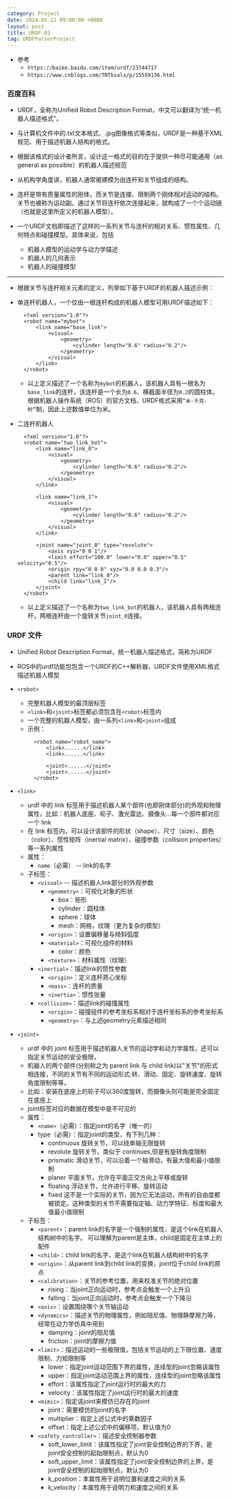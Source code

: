 ```yaml
---
category: Project
date: 2024-05-22 09:00:00 +0800
layout: post
title: URDF-01
tag: URDFParserProject
---
```


+ 参考
  + `https://baike.baidu.com/item/urdf/23744717`
  + `https://www.cnblogs.com/TNTksals/p/15559136.html`

### 百度百科

+ URDF，全称为Unified Robot Description Format，中文可以翻译为“统一机器人描述格式”。
+ 与计算机文件中的.txt文本格式、.jpg图像格式等类似，URDF是一种基于XML规范、用于描述机器人结构的格式。
+ 根据该格式的设计者所言，设计这一格式的目的在于提供一种尽可能通用（as general as possible）的机器人描述规范

+ 从机构学角度讲，机器人通常被建模为由连杆和关节组成的结构。
+ 连杆是带有质量属性的刚体，而关节是连接、限制两个刚体相对运动的结构。关节也被称为运动副。通过关节将连杆依次连接起来，就构成了一个个运动链（也就是这里所定义的机器人模型）。
+ 一个URDF文档即描述了这样的一系列关节与连杆的相对关系、惯性属性、几何特点和碰撞模型。具体来说，包括 
  + 机器人模型的运动学与动力学描述
  + 机器人的几何表示
  + 机器人的碰撞模型

---

+ 根据关节与连杆相关元素的定义，列举如下基于URDF的机器人描述示例：

+ 单连杆机器人，一个仅由一根连杆构成的机器人模型可用URDF描述如下：
  ```
    <?xml version="1.0"?>
    <robot name="mybot">  
        <link name="base_link">    
            <visual>      
                <geometry>        
                    <cylinder length="0.6" radius="0.2"/>      
                </geometry>    
            </visual>  
        </link>
    </robot>
  ``` 
  + 以上定义描述了一个名称为`mybot`的机器人，该机器人具有一根名为`base_link`的连杆，该连杆是一个长为`0.6`、横截面半径为`0.2`的圆柱体。根据机器人操作系统（ROS）的官方文档，URDF格式采用`“米-千克-秒”`制，因此上述数值单位为米。

+ 二连杆机器人
  ```
    <?xml version="1.0"?>
    <robot name="two_link_bot">
        <link name="link_0">
            <visual>
                <geometry>
                    <cylinder length="0.6" radius="0.2"/>
                </geometry>
            </visual>
        </link>
        
        <link name="link_1">
            <visual>
                <geometry>
                    <cylinder length="0.6" radius="0.2"/>
                </geometry>
            </visual>
        </link>
        
        <joint name="joint_0" type="revolute">
            <axis xyz="0 0 1"/>
            <limit effort="100.0" lower="0.0" upper="0.5" velocity="0.5"/>
            <origin rpy="0 0 0" xyz="0.0 0.0 0.3"/>
            <parent link="link_0"/>
            <child link="link_1"/>
        </joint>
    </robot>
  ``` 
  + 以上定义描述了一个名称为`two_link_bot`的机器人，该机器人具有两根连杆，两根连杆由一个旋转关节`joint_0`连接。

### URDF 文件

+ Unified Robot Description Format，统一机器人描述格式，简称为URDF
+ ROS中的urdf功能包包含一个URDF的C++解析器，URDF文件使用XML格式描述机器人模型

+ `<robot>`
  + 完整机器人模型的最顶层标签
  + `<link>`和`<joint>`标签都必须包含在`<robot>`标签内
  + 一个完整的机器人模型，由一系列`<link>`和`<joint>`组成
  + 示例：
    ```
      <robot name="robot_name">
          <link>......</link>
          <link>......</link>
          
          <joint>......</joint>
          <joint>......</joint>
      </robot>
    ``` 

+ `<link>`
  + urdf 中的 link 标签用于描述机器人某个部件(也即刚体部分)的外观和物理属性，比如：机器人底座、轮子、激光雷达、摄像头...每一个部件都对应一个 link
  + 在 link 标签内，可以设计该部件的形状（shape）、尺寸（size）、颜色（color）、惯性矩阵（inertial matrix）、碰撞参数（collision properties）等一系列属性
  + 属性：
    + `name`（必需）  --  link的名字
  + 子标签：
    + `<visual>`  --  描述机器人link部分的外观参数
      + `<geometry>`：可视化对象的形状
        + box：矩形
        + cylinder：圆柱体
        + sphere：球体
        + mesh：网格，纹理（更为复杂的模型）
      + `<origin>`：设置偏移量与倾斜弧度
      + `<material>`：可视化组件的材料
        + color：颜色
      + `<texture>`：材料属性（纹理）
    + `<inertial>`：描述link的惯性参数
      + `<origin>`：定义连杆质心坐标
      + `<mass>`：连杆的质量
      + `<inertia>`：惯性张量
    + `<collision>`：描述link的碰撞属性
      + `<origin>`：碰撞组件的参考坐标系相对于连杆坐标系的参考坐标系
      + `<geometry>`：与上述geometry元素描述相同

+ `<joint>`
  + urdf 中的 joint 标签用于描述机器人关节的运动学和动力学属性，还可以指定关节运动的安全极限，
  + 机器人的两个部件(分别称之为 parent link 与 child link)以"关节"的形式相连接，不同的关节有不同的运动形式:转、滑动、固定、旋转速度、旋转角度限制等等，
  + 比如：安装在底座上的轮子可以360度旋转，而摄像头则可能是完全固定在底座上
  + joint标签对应的数据在模型中是不可见的
  + 属性：
    + `<name>`（必需）：指定joint的名字（唯一的）
    + type（必需）：指定joint的类型，有下列几种：
      + continuous	旋转关节，可以绕单轴无限旋转
      + revolute	旋转关节，类似于 continues,但是有旋转角度限制
      + prismatic	滑动关节，可以沿着一个轴滑动，有最大值和最小值限制
      + planer	    平面关节，允许在平面正交方向上平移或旋转
      + floating	浮动关节，允许进行平移、旋转运动
      + fixed	    这不是一个实际的关节，因为它无法运动，所有的自由度都被锁定。这种类型的关节不需要指定轴、动力学特征、标度和最大值最小值限制
  + 子标签：
    + `<parent>`：parent link的名字是一个强制的属性，是这个link在机器人结构树中的名字。 可以理解为parent是主体，child是固定在主体上的配件
    + `<child>`：child link的名字，是这个link在机器人结构树中的名字
    + `<origin>`：从parent link到child link的变换，joint位于child link的原点
    + `<calibration>`：关节的参考位置，用来校准关节的绝对位置
      + rising：当joint正向运动时，参考点会触发一个上升沿
      + falling：当joint正向运动时，参考点会触发一个下降沿
    + `<axis>`：设置围绕哪个关节轴运动
    + `<dynamics>`：描述关节的物理属性，例如阻尼值、物理静摩擦力等，经常在动力学仿真中用到
      + damping：joint的阻尼值
      + friction：joint的摩擦力值
    + `<limit>`：描述运动的一些极限值，包括关节运动的上下限位置、速度限制、力矩限制等
      + lower：指定joint运动范围下界的属性，连续型的joint忽略该属性
      + upper：指定joint运动范围上界的属性，连续型的joint忽略该属性
      + effort：该属性指定了joint运行时的最大的力
      + velocity：该属性指定了joint运行时的最大的速度
    + `<mimic>`：指定该joint来模仿已存在的joint
      + joint：需要模仿的joint的名字
      + multiplier：指定上述公式中的乘数因子
      + offset：指定上述公式中的偏移项，默认值为0
    + `<safety_controller>`：描述安全控制器参数
      + soft_lower_limit：该属性指定了joint安全控制边界的下界，是joint安全控制的起始限制点，默认为0
      + soft_upper_limit：该属性指定了joint安全控制边界的上界，是joint安全控制的起始限制点，默认为0
      + k_position：本属性用于说明位置和速度之间的关系
      + k_velocity：本属性用于说明力和速度之间的关系